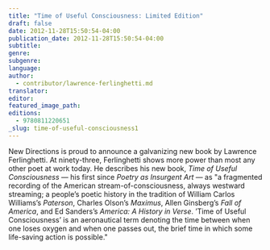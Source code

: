 ```yaml
---
title: "Time of Useful Consciousness: Limited Edition"
draft: false
date: 2012-11-28T15:50:54-04:00
publication_date: 2012-11-28T15:50:54-04:00
subtitle:
genre:
subgenre:
language:
author:
  - contributor/lawrence-ferlinghetti.md
translator:
editor:
featured_image_path:
editions:
  - 9780811220651
_slug: time-of-useful-consciousness1
---
```


New Directions is proud to announce a galvanizing new book by Lawrence Ferlinghetti. At ninety-three, Ferlinghetti shows more power than most any other poet at work today. He describes his new book, _Time of Useful Consciousness_ — his first since _Poetry as Insurgent Art_ — as "a fragmented recording of the American stream-of-consciousness, always westward streaming; a people’s poetic history in the tradition of William Carlos Williams’s _Paterson_, Charles Olson’s _Maximus_, Allen Ginsberg’s _Fall of America_, and Ed Sanders’s _America: A History in Verse_. ’Time of Useful Consciousness’ is an aeronautical term denoting the time between when one loses oxygen and when one passes out, the brief time in which some life-saving action is possible."


